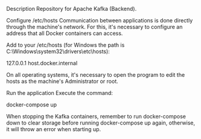 Description
Repository for Apache Kafka (Backend).

Configure /etc/hosts
Communication between applications is done directly through the machine's network. For this, it's necessary to configure an address that all Docker containers can access.

Add to your /etc/hosts (for Windows the path is C:\Windows\system32\drivers\etc\hosts):

127.0.0.1 host.docker.internal

On all operating systems, it's necessary to open the program to edit the hosts as the machine's Administrator or root.

Run the application
Execute the command:

docker-compose up


When stopping the Kafka containers, remember to run docker-compose down to clear storage before running docker-compose up again, otherwise, it will throw an error when starting up.